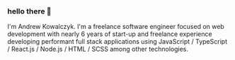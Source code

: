 ### hello there 👋

I'm Andrew Kowalczyk. I'm a freelance software engineer focused on web development with nearly 6 years of start-up and freelance experience developing performant full stack applications using JavaScript / TypeScript / React.js / Node.js / HTML / SCSS among other technologies.
